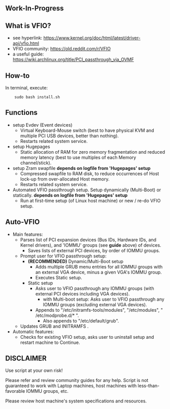 ## Work-In-Progress

## What is VFIO?
* see hyperlink:        https://www.kernel.org/doc/html/latest/driver-api/vfio.html
* VFIO community:       https://old.reddit.com/r/VFIO
* a useful guide:       https://wiki.archlinux.org/title/PCI_passthrough_via_OVMF

## How-to
In terminal, execute:

        sudo bash install.sh

## Functions
* setup Evdev (Event devices)
    * Virtual Keyboard-Mouse switch (best to have physical KVM and multiple PCI USB devices, better than nothing).
    * Restarts related system service.
* setup Hugepages
    * Static allocation of RAM for zero memory fragmentation and reduced memory latency (best to use multiples of each Memory channel/stick).
* setup Zram swapfile                                                               **depends on logfile from 'Hugepages' setup**
    * Compressed swapfile to RAM disk, to reduce occurrences of Host lock-up from over-allocated Host memory.
    * Restarts related system service.
* Automated VFIO passthrough setup. Setup dynamically (Multi-Boot) or statically.   **depends on logfile from 'Hugepages' setup**
    * Run at first-time setup (of Linux host machine) or new / re-do VFIO setup.

## Auto-VFIO
* Main features:
    * Parses list of PCI expansion devices (Bus IDs, Hardware IDs, and Kernel drivers), and 'IOMMU' groups (see **guide** above) of devices.
        * Saves lists of external PCI devices, by order of IOMMU groups.
    * Prompt user for VFIO passthrough setup:
        * **(RECOMMENDED)** Dynamic/Multi-Boot setup    
            * Adds multiple GRUB menu entries for all IOMMU groups with an external VGA device, minus a given VGA's IOMMU group.
            * Executes Static setup.
        * Static setup
            * Asks user to VFIO passthrough any IOMMU groups (with external PCI devices including VGA devices).
                * with Multi-boot setup: Asks user to VFIO passthrough any IOMMU groups (excluding external VGA devices).
            * Appends to "/etc/initramfs-tools/modules", "/etc/modules", " /etc/modprobe.d/* ".
                * Also appends to "/etc/default/grub".         
    * Updates GRUB and INITRAMFS .
* Automatic features:
    * Checks for existing VFIO setup, asks user to uninstall setup and restart machine to Continue.

## DISCLAIMER
Use script at your own risk!

Please refer and review community guides for any help. Script is not guaranteed to work with Laptop machines, host machines with less-than-favorable IOMMU groups, etc.

Please review host machine's system specifications and resources.
